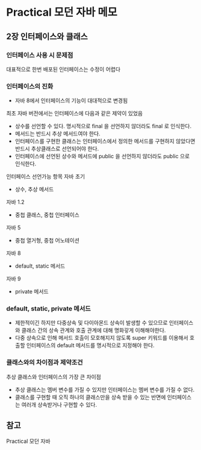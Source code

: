 #  Practical 모던 자바 메모
## 2장 인터페이스와 클래스
### 인터페이스 사용 시 문제점
대표적으로 한번 배포된 인터페이스는 수정이 어렵다

### 인터페이스의 진화
- 자바 8에서 인터페이스의 기능이 대대적으로 변경됨

최초 자바 버전에서는 인터페이스에 다음과 같은 제약이 있었음 
- 상수를 선언할 수 있다. 명시적으로 final 을 선언하지 않더라도 final 로 인식한다.
- 메서드는 반드시 추상 메서드여야 한다.
- 인터페이스를 구현한 클래스는 인터페이스에서 정의한 메서드를 구현하지 않았다면 반드시 추상클래스로 선언되어야 한다.
- 인터페이스에 선언된 상수와 메서드에 public 을 선언하지 않더라도 public 으로 인식한다.

인터페이스 선언가능 항목
자바 초기
- 상수, 추상 메서드

자바 1.2
- 중첩 클래스, 중첩 인터페이스

자바 5
- 중첩 열거형, 중첩 어노테이션

자바 8
- default, static 메서드

자바 9
- private 메서드

### default, static, private 메서드
- 제한적이긴 하지만 다중상속 및 다이아몬드 상속이 발생할 수 있으므로 인터페이스와 클래스 간의 상속 관계와 호출 관계에 대해 명화갛게 이해해야한다.
- 다중 상속으로 인해 메서드 호출이 모호해지지 않도록 super 키워드를 이용해서 호출할 인터페이스의 default 메서드를 명시적으로 지정해야 한다.

### 클래스와의 차이점과 제약조건
추상 클래스와 인터페이스의 가장 큰 차이점
- 추상 클래스는 멤버 변수를 가질 수 있지만 인터페이스는 멤버 변수를 가질 수 없다.
- 클래스를 구현할 때 오직 하나의 클래스만을 상속 받을 수 있는 반면에 인터페이스는 여러개 상속받거나 구현할 수 있다.


## 참고
Practical 모던 자바
